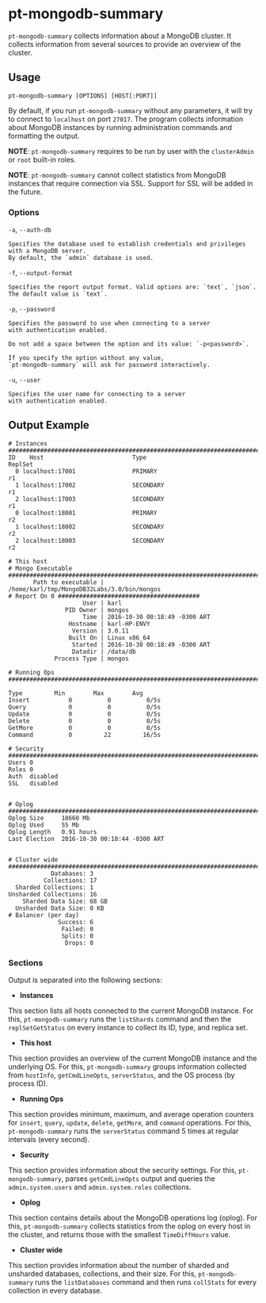 <!-- pt-mongodb-summary: -->
# **pt-mongodb-summary**

`pt-mongodb-summary` collects information about a MongoDB cluster.
It collects information from several sources
to provide an overview of the cluster.

## Usage

```
pt-mongodb-summary [OPTIONS] [HOST[:PORT]]
```

By default, if you run `pt-mongodb-summary` without any parameters,
it will try to connect to `localhost` on port `27017`.
The program collects information about MongoDB instances
by running administration commands and formatting the output.

**NOTE**: `pt-mongodb-summary` requires to be run by user
with the `clusterAdmin` or `root` built-in roles.

**NOTE**: `pt-mongodb-summary` cannot collect statistics
from MongoDB instances that require connection via SSL.
Support for SSL will be added in the future.

### Options

`-a`, `--auth-db`

    Specifies the database used to establish credentials and privileges
    with a MongoDB server.
    By default, the `admin` database is used.

`-f`, `--output-format`

    Specifies the report output format. Valid options are: `text`, `json`.
    The default value is `text`.

`-p`, `--password`

    Specifies the password to use when connecting to a server
    with authentication enabled.

    Do not add a space between the option and its value: `-p<password>`.

    If you specify the option without any value,
    `pt-mongodb-summary` will ask for password interactively.

`-u`, `--user`

    Specifies the user name for connecting to a server
    with authentication enabled.

## Output Example

```
# Instances ####################################################################################
ID    Host                         Type                                 ReplSet
  0 localhost:17001                PRIMARY                                r1
  1 localhost:17002                SECONDARY                              r1
  2 localhost:17003                SECONDARY                              r1
  0 localhost:18001                PRIMARY                                r2
  1 localhost:18002                SECONDARY                              r2
  2 localhost:18003                SECONDARY                              r2

# This host
# Mongo Executable #############################################################################
       Path to executable | /home/karl/tmp/MongoDB32Labs/3.0/bin/mongos
# Report On 0 ########################################
                     User | karl
                PID Owner | mongos
                     Time | 2016-10-30 00:18:49 -0300 ART
                 Hostname | karl-HP-ENVY
                  Version | 3.0.11
                 Built On | Linux x86_64
                  Started | 2016-10-30 00:18:49 -0300 ART
                  Datadir | /data/db
             Process Type | mongos

# Running Ops ##################################################################################

Type         Min        Max        Avg
Insert           0          0          0/5s
Query            0          0          0/5s
Update           0          0          0/5s
Delete           0          0          0/5s
GetMore          0          0          0/5s
Command          0         22         16/5s

# Security #####################################################################################
Users 0
Roles 0
Auth  disabled
SSL   disabled


# Oplog ########################################################################################
Oplog Size     18660 Mb
Oplog Used     55 Mb
Oplog Length   0.91 hours
Last Election  2016-10-30 00:18:44 -0300 ART


# Cluster wide #################################################################################
            Databases: 3
          Collections: 17
  Sharded Collections: 1
Unsharded Collections: 16
    Sharded Data Size: 68 GB
  Unsharded Data Size: 0 KB
# Balancer (per day)
              Success: 6
               Failed: 0
               Splits: 0
                Drops: 0
```

### Sections

Output is separated into the following sections:


* **Instances**

This section lists all hosts connected to the current MongoDB instance.
For this, `pt-mongodb-summary` runs the `listShards` command
and then the `replSetGetStatus` on every instance
to collect its ID, type, and replica set.


* **This host**

This section provides an overview of the current MongoDB instance
and the underlying OS.
For this, `pt-mongodb-summary` groups information
collected from `hostInfo`, `getCmdLineOpts`, `serverStatus`,
and the OS process (by process ID).


* **Running Ops**

This section provides minimum, maximum, and average operation counters
for `insert`, `query`, `update`, `delete`, `getMore`,
and `command` operations.
For this, `pt-mongodb-summary` runs the `serverStatus` command
5 times at regular intervals (every second).


* **Security**

This section provides information about the security settings.
For this, `pt-mongodb-summary`, parses `getCmdLineOpts` output
and queries the `admin.system.users`
and `admin.system.roles` collections.


* **Oplog**

This section contains details about the MongoDB operations log (oplog).
For this, `pt-mongodb-summary` collects statistics
from the oplog on every host in the cluster,
and returns those with the smallest `TimeDiffHours` value.


* **Cluster wide**

This section provides information about the number of sharded and
unsharded databases, collections, and their size.
For this, `pt-mongodb-summary` runs the `listDatabases` command
and then runs `collStats` for every collection in every database.
